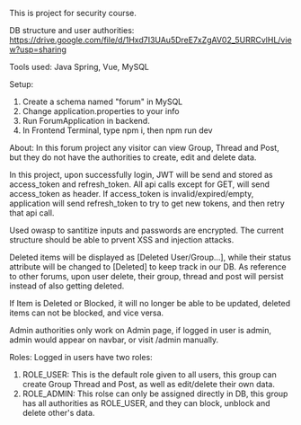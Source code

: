 This is project for security course.

DB structure and user authorities:
https://drive.google.com/file/d/1Hxd7I3UAu5DreE7xZgAV02_5URRCvlHL/view?usp=sharing

Tools used:
Java Spring, Vue, MySQL

Setup:
1. Create a schema named "forum" in MySQL
2. Change application.properties to your info
3. Run ForumApplication in backend.
4. In Frontend Terminal, type npm i, then npm run dev

About:
In this forum project any visitor can view Group, Thread and Post, but they do not have the authorities to create, edit and delete data.

In this project, upon successfully login, JWT will be send and stored as access_token and refresh_token. All api calls except for GET, will send access_token as header. If access_token is invalid/expired/empty, application will send refresh_token to try to get new tokens, and then retry that api call.

Used owasp to santitize inputs and passwords are encrypted. The current structure should be able to prvent XSS and injection attacks.

Deleted items will be displayed as [Deleted User/Group...], while their status attribute will be changed to [Deleted] to keep track in our DB. As reference to other forums, upon user delete, their group, thread and post will persist instead of also getting deleted.

If Item is Deleted or Blocked, it will no longer be able to be updated, deleted items can not be blocked, and vice versa.

Admin authorities only work on Admin page, if logged in user is admin, admin would appear on navbar, or visit /admin manually.

Roles:
Logged in users have two roles:
1. ROLE_USER: This is the default role given to all users, this group can create Group Thread and Post, as well as edit/delete their own data.
2. ROLE_ADMIN: This rolse can only be assigned directly in DB, this group has all authorities as ROLE_USER, and they can block, unblock and delete other's data.
